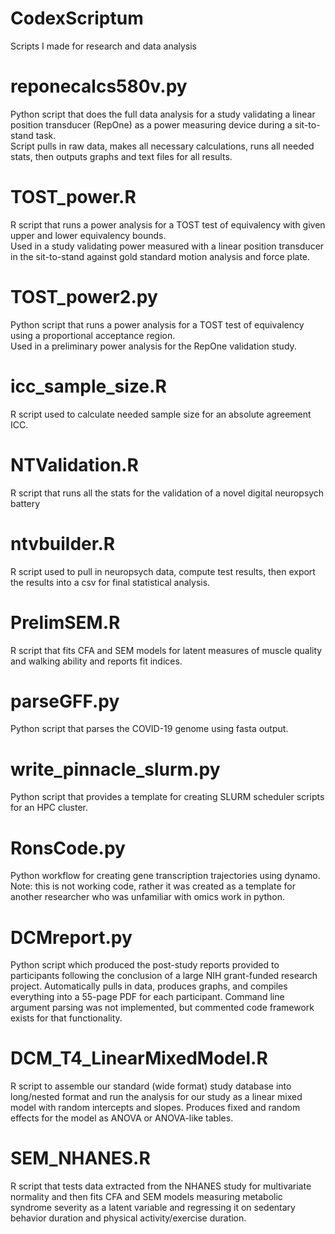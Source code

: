 # CodexScriptum  
Scripts I made for research and data analysis  

# reponecalcs580v.py  
Python script that does the full data analysis for a study validating a linear position transducer (RepOne) as a power measuring device during a sit-to-stand task.  
Script pulls in raw data, makes all necessary calculations, runs all needed stats, then outputs graphs and text files for all results.  

# TOST_power.R  
R script that runs a power analysis for a TOST test of equivalency with given upper and lower equivalency bounds.  
Used in a study validating power measured with a linear position transducer in the sit-to-stand against gold standard motion analysis and force plate.  

# TOST_power2.py  
Python script that runs a power analysis for a TOST test of equivalency using a proportional acceptance region.  
Used in a preliminary power analysis for the RepOne validation study.  

# icc_sample_size.R  
R script used to calculate needed sample size for an absolute agreement ICC.  

# NTValidation.R  
R script that runs all the stats for the validation of a novel digital neuropsych battery  

# ntvbuilder.R  
R script used to pull in neuropsych data, compute test results, then export the results into a csv for final statistical analysis.  

# PrelimSEM.R  
R script that fits CFA and SEM models for latent measures of muscle quality and walking ability and reports fit indices.  

# parseGFF.py  
Python script that parses the COVID-19 genome using fasta output.  

# write_pinnacle_slurm.py  
Python script that provides a template for creating SLURM scheduler scripts for an HPC cluster.  

# RonsCode.py  
Python workflow for creating gene transcription trajectories using dynamo.  
Note: this is not working code, rather it was created as a template for another researcher who was unfamiliar with omics work in python.  

# DCMreport.py  
Python script which produced the post-study reports provided to participants following the conclusion of a large NIH grant-funded research project. Automatically pulls in data, produces graphs, and compiles everything into a 55-page PDF for each participant. Command line argument parsing was not implemented, but commented code framework exists for that functionality.  

# DCM_T4_LinearMixedModel.R  
R script to assemble our standard (wide format) study database into long/nested format and run the analysis for our study as a linear mixed model with random intercepts and slopes. Produces fixed and random effects for the model as ANOVA or ANOVA-like tables.  

# SEM_NHANES.R  
R script that tests data extracted from the NHANES study for multivariate normality and then fits CFA and SEM models measuring metabolic syndrome severity as a latent variable and regressing it on sedentary behavior duration and physical activity/exercise duration.  
